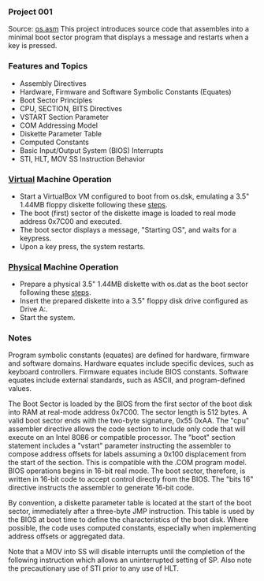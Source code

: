 ### Project 001
Source: [os.asm](os.asm)
This project introduces source code that assembles into a minimal boot sector program that displays a message and restarts when a key is pressed.

### Features and Topics
- Assembly Directives
- Hardware, Firmware and Software Symbolic Constants (Equates)
- Boot Sector Principles
- CPU, SECTION, BITS Directives
- VSTART Section Parameter
- COM Addressing Model
- Diskette Parameter Table
- Computed Constants
- Basic Input/Output System (BIOS) Interrupts
- STI, HLT, MOV SS Instruction Behavior

### [Virtual](/docs/VIRTUAL.md) Machine Operation
- Start a VirtualBox VM configured to boot from os.dsk, emulating a 3.5" 1.44MB floppy diskette following these [steps](/docs/VIRTUAL.md).
- The boot (first) sector of the diskette image is loaded to real mode address 0x7C00 and executed.
- The boot sector displays a message, "Starting OS", and waits for a keypress.
- Upon a key press, the system restarts.

### [Physical](/docs/PHYSICAL.md) Machine Operation
- Prepare a physical 3.5" 1.44MB diskette with os.dat as the boot sector following these [steps](/docs/PHYSICAL.md).
- Insert the prepared diskette into a 3.5" floppy disk drive configured as Drive A:.
- Start the system.

### Notes
Program symbolic constants (equates) are defined for hardware, firmware and software domains. Hardware equates include specific devices, such as keyboard controllers. Firmware equates include BIOS constants. Software equates include external standards, such as ASCII, and program-defined values.

The Boot Sector is loaded by the BIOS from the first sector of the boot disk into RAM at real-mode address 0x7C00. The sector length is 512 bytes. A valid boot sector ends with the two-byte signature, 0x55 0xAA. The "cpu" assembler directive allows the code section to include only code that will execute on an Intel 8086 or compatible processor. The "boot" section statement includes a "vstart" parameter instructing the assembler to compose address offsets for labels assuming a 0x100 displacement from the start of the section. This is compatible with the .COM program model. BIOS operations begins in 16-bit real mode. The boot sector, therefore, is written in 16-bit code to accept control directly from the BIOS. The "bits 16" directive instructs the assembler to generate 16-bit code.

By convention, a diskette parameter table is located at the start of the boot sector, immediately after a three-byte JMP instruction. This table is used by the BIOS at boot time to define the characteristics of the boot disk. Where possible, the code uses computed constants, especially when implementing address offsets or aggregated data.

Note that a MOV into SS will disable interrupts until the completion of the following instruction which allows an uninterrupted setting of SP. Also note the precautionary use of STI prior to any use of HLT.
